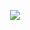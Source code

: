 <!-- ## Hi there 👋 -->

<p align="center">
  <img src="https://moe-counter.glitch.me/get/@fijay?theme=rule34">
</p>
<!--
**KermitFiJay/KermitFiJay** is a ✨ _special_ ✨ repository because its `README.md` (this file) appears on your GitHub profile.

Here are some ideas to get you started:
-->
<p align="center">
  <img src="https://frida.re/img/logotype.svg">
</p>
- 🌱 I’m currently learning/interested in FЯIDA

<!--
Experience: --soon
-->
